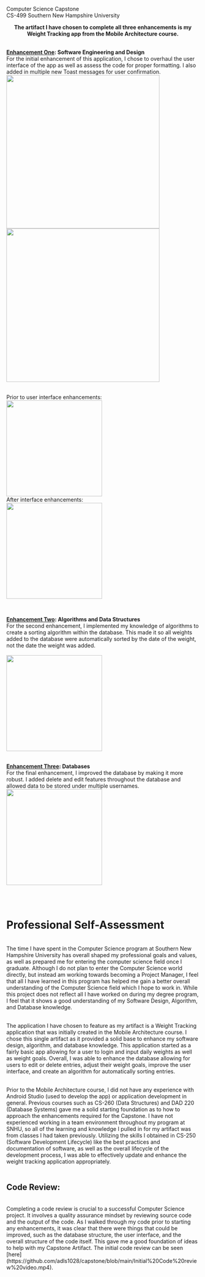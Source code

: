 Computer Science Capstone<br>
CS-499 Southern New Hampshire University

<p align=center><b> The artifact I have chosen to complete all three enhancements is my Weight Tracking app from the Mobile Architecture course. <br><br></b>

<b><a href="https://github.com/adls1028/capstone/tree/main/Enhancements%20and%20Narratives/Enhancement%20One%20-%20Software%20Design">Enhancement One</a>: Software Engineering and Design</b><br>
For the initial enhancement of this application, I chose to overhaul the user interface of the app as well as assess the code for proper formatting. I also added in multiple new Toast messages for user confirmation. <br>
<img src="https://github.com/user-attachments/assets/5fd4721e-abc5-4755-abad-b823b8c6f8a7" align="center" width="400"><br>
<img src="https://github.com/user-attachments/assets/e7e7a404-0feb-428f-87e2-67e65d2f70ac" align="center" width="400"><br><br>

Prior to user interface enhancements:<br>
<img src="https://github.com/user-attachments/assets/cdd6a9b1-8a98-4eaa-ade9-f20e7fc07540" align="center" width="250"><br>
After interface enhancements:<br>
<img src="https://github.com/user-attachments/assets/42a395b2-98e9-4f0c-8729-7c5503d456e4" align="center" width="250">


<br>

<b><a href="https://github.com/adls1028/capstone/tree/main/Enhancements%20and%20Narratives/Enhancement%20Two%20-%20Algorithms">Enhancement Two</a>: Algorithms and Data Structures</b><br>
For the second enhancement, I implemented my knowledge of algorithms to create a sorting algorithm within the database. This made it so all weights added to the database were automatically sorted by the date of the weight, not the date the weight was added. <br><br>
<img src="https://github.com/user-attachments/assets/cea8aab1-a4e4-45d0-b768-e2ef56d41ef4" width="250"><br><br>


<b><a href="https://github.com/adls1028/capstone/tree/main/Enhancements%20and%20Narratives/Enhancement%20Three%20-%20Databases">Enhancement Three</a>: Databases</b><br>
For the final enhancement, I improved the database by making it more robust. I added delete and edit features throughout the database and allowed data to be stored under multiple usernames.<br><img src="https://github.com/user-attachments/assets/94a67d50-c4d5-411b-8691-1b4a09d431e8" width="250">

<br><br>


<h1>Professional Self-Assessment</h1><br>
The time I have spent in the Computer Science program at Southern New Hampshire University has overall shaped my professional goals and values, as well as prepared me for entering the computer science field once I graduate. Although I do not plan to enter the Computer Science world directly, but instead am working towards becoming a Project Manager, I feel that all I have learned in this program has helped me gain a better overall understanding of the Computer Science field which I hope to work in. While this project does not reflect all I have worked on during my degree program, I feel that it shows a good understanding of my Software Design, Algorithm, and Database knowledge. <br><br>

The application I have chosen to feature as my artifact is a Weight Tracking application that was initially created in the Mobile Architecture course. I chose this single artifact as it provided a solid base to enhance my software design, algorithm, and database knowledge. This application started as a fairly basic app allowing for a user to login and input daily weights as well as weight goals. Overall, I was able to enhance the database allowing for users to edit or delete entries, adjust their weight goals, improve the user interface, and create an algorithm for automatically sorting entries. <br><br>

Prior to the Mobile Architecture course, I did not have any experience with Android Studio (used to develop the app) or application development in general. Previous courses such as CS-260 (Data Structures) and DAD 220 (Database Systems) gave me a solid starting foundation as to how to approach the enhancements required for the Capstone. I have not experienced working in a team environment throughout my program at SNHU, so all of the learning and knowledge I pulled in for my artifact was from classes I had taken previously. Utilizing the skills I obtained in CS-250 (Software Development Lifecycle) like the best practices and documentation of software, as well as the overall lifecycle of the development process, I was able to effectively update and enhance the weight tracking application appropriately.<br><br>

<h2>Code Review:</h2><br>
Completing a code review is crucial to a successful Computer Science project. It involves a quality assurance mindset by reviewing source code and the output of the code. As I walked through my code prior to starting any enhancements, it was clear that there were things that could be improved, such as the database structure, the user interface, and the overall structure of the code itself. This gave me a good foundation of ideas to help with my Capstone Artifact. The initial code review can be seen [here](https://github.com/adls1028/capstone/blob/main/Initial%20Code%20review%20video.mp4).</p>

